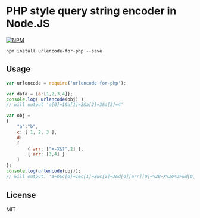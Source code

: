 # PHP style query string encoder in Node.JS

[![NPM](https://nodei.co/npm/urlencode-for-php.png?downloads=true&stars=true)](https://www.npmjs.com/package/urlencode-for-php)

```
npm install urlencode-for-php --save
```

## Usage

```js
var urlencode = require('urlencode-for-php');

var data = {a:[1,2,3,4]};
console.log( urlencode(obj) );
// will output 'a[0]=1&a[1]=2&a[2]=3&a[3]=4'
```

```js
var obj = 
{
	"a":"b", 
	c: [ 1, 2, 3 ], 
	d:
	[
		{ arr: ["+-X&?",2] },
		{ arr: [3,4] }
	]
};
console.log(urlencode(obj));
// will output: 'a=b&c[0]=1&c[1]=2&c[2]=3&d[0][arr][0]=%2B-X%26%3F&d[0][arr][1]=2&d[1][arr][0]=3&d[1][arr][1]=4'
```

## License
MIT